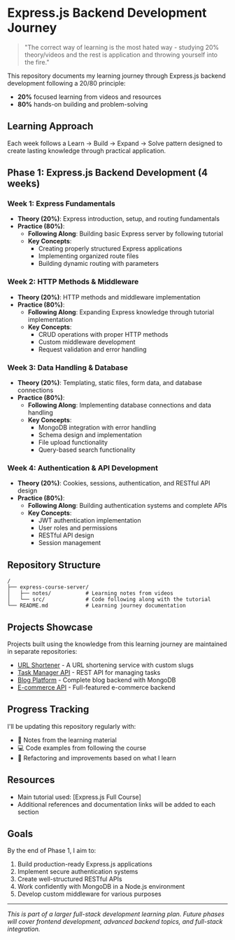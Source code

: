 # Express.js Backend Development Journey

> "The correct way of learning is the most hated way - studying 20% theory/videos and the rest is application and throwing yourself into the fire."

This repository documents my learning journey through Express.js backend development following a 20/80 principle:
- **20%** focused learning from videos and resources
- **80%** hands-on building and problem-solving

## Learning Approach

Each week follows a Learn → Build → Expand → Solve pattern designed to create lasting knowledge through practical application.

## Phase 1: Express.js Backend Development (4 weeks)

### Week 1: Express Fundamentals
- **Theory (20%)**: Express introduction, setup, and routing fundamentals
- **Practice (80%)**:
  - **Following Along**: Building basic Express server by following tutorial
  - **Key Concepts**: 
    - Creating properly structured Express applications
    - Implementing organized route files
    - Building dynamic routing with parameters

### Week 2: HTTP Methods & Middleware
- **Theory (20%)**: HTTP methods and middleware implementation
- **Practice (80%)**:
  - **Following Along**: Expanding Express knowledge through tutorial implementation
  - **Key Concepts**: 
    - CRUD operations with proper HTTP methods
    - Custom middleware development
    - Request validation and error handling

### Week 3: Data Handling & Database
- **Theory (20%)**: Templating, static files, form data, and database connections
- **Practice (80%)**:
  - **Following Along**: Implementing database connections and data handling
  - **Key Concepts**: 
    - MongoDB integration with error handling
    - Schema design and implementation
    - File upload functionality
    - Query-based search functionality

### Week 4: Authentication & API Development
- **Theory (20%)**: Cookies, sessions, authentication, and RESTful API design
- **Practice (80%)**:
  - **Following Along**: Building authentication systems and complete APIs
  - **Key Concepts**: 
    - JWT authentication implementation
    - User roles and permissions
    - RESTful API design
    - Session management

## Repository Structure

```
/
├── express-course-server/
│   ├── notes/           # Learning notes from videos
│   └── src/             # Code following along with the tutorial
└── README.md            # Learning journey documentation
```

## Projects Showcase

Projects built using the knowledge from this learning journey are maintained in separate repositories:

- [URL Shortener](https://github.com/kareemycode/express-url-shortener) - A URL shortening service with custom slugs
- [Task Manager API](https://github.com/kareemycode/task-manager-api) - REST API for managing tasks
- [Blog Platform](https://github.com/kareemycode/blog-platform) - Complete blog backend with MongoDB
- [E-commerce API](https://github.com/kareemycode/ecommerce-api) - Full-featured e-commerce backend

## Progress Tracking

I'll be updating this repository regularly with:
- 📝 Notes from the learning material
- 💻 Code examples from following the course
- 🔄 Refactoring and improvements based on what I learn

## Resources

- Main tutorial used: [Express.js Full Course]
- Additional references and documentation links will be added to each section

## Goals

By the end of Phase 1, I aim to:
1. Build production-ready Express.js applications
2. Implement secure authentication systems
3. Create well-structured RESTful APIs
4. Work confidently with MongoDB in a Node.js environment
5. Develop custom middleware for various purposes

---

*This is part of a larger full-stack development learning plan. Future phases will cover frontend development, advanced backend topics, and full-stack integration.*